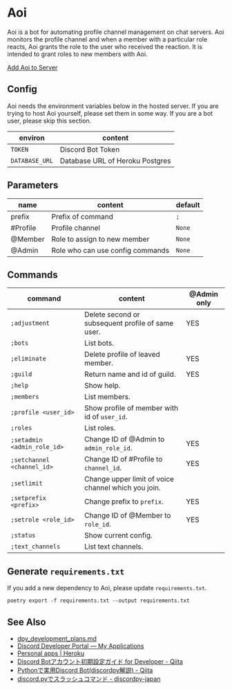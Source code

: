 # Aoi
Aoi is a bot for automating profile channel management on chat servers.
Aoi monitors the profile channel and when a member with a particular role reacts, Aoi grants the role to the user who received the reaction.
It is intended to grant roles to new members with Aoi.

[Add Aoi to Server](https://discord.com/api/oauth2/authorize?client_id=1004329762484916304&permissions=2416126992&scope=bot)

## Config
Aoi needs the environment variables below in the hosted server.
If you are trying to host Aoi yourself, please set them in some way.
If you are a bot user, please skip this section.

|    environ     |             content             |
| -------------- | ------------------------------- |
| `TOKEN`        | Discord Bot Token               |
| `DATABASE_URL` | Database URL of Heroku Postgres |

## Parameters

|   name   |             content              | default |
| -------- | -------------------------------- | ------- |
| prefix   | Prefix of command                | `;`     |
| #Profile | Profile channel                  | `None`  |
| @Member  | Role to assign to new member     | `None`  |
| @Admin   | Role who can use config commands | `None`  |


## Commands

|           command           |                       content                       | @Admin only |
| --------------------------- | --------------------------------------------------- | ----------- |
| `;adjustment`               | Delete second or subsequent profile of same user.   | YES         |
| `;bots`                     | List bots.                                          |             |
| `;eliminate`                | Delete profile of leaved member.                    | YES         |
| `;guild`                    | Return name and id of guild.                        | YES         |
| `;help`                     | Show help.                                          |             |
| `;members`                  | List members.                                       |             |
| `;profile <user_id>`        | Show profile of member with id of `user_id`.        |             |
| `;roles`                    | List roles.                                         |             |
| `;setadmin <admin_role_id>` | Change ID of @Admin to `admin_role_id`.             | YES         |
| `;setchannel <channel_id>`  | Change ID of #Profile to `channel_id`.              | YES         |
| `;setlimit`                 | Change upper limit of voice channel which you join. |             |
| `;setprefix <prefix>`       | Change prefix to `prefix`.                          | YES         |
| `;setrole <role_id>`        | Change ID of @Member to `role_id`.                  | YES         |
| `;status`                   | Show current config.                                |             |
| `;text_channels`            | List text channels.                                 |             |

## Generate `requirements.txt`
If you add a new dependency to Aoi, please update `requirements.txt`.

```
poetry export -f requirements.txt --output requirements.txt
```

## See Also
- [dpy\_development\_plans\.md](https://gist.github.com/Rapptz/c4324f17a80c94776832430007ad40e6)
- [Discord Developer Portal — My Applications](https://discord.com/developers/applications)
- [Personal apps \| Heroku](https://dashboard.heroku.com/apps)
- [Discord Botアカウント初期設定ガイド for Developer \- Qiita](https://qiita.com/1ntegrale9/items/cb285053f2fa5d0cccdf)
- [Pythonで実用Discord Bot\(discordpy解説\) \- Qiita](https://qiita.com/1ntegrale9/items/9d570ef8175cf178468f)
- [discord\.pyでスラッシュコマンド \- discordpy\-japan](https://scrapbox.io/discordpy-japan/discord.py%E3%81%A7%E3%82%B9%E3%83%A9%E3%83%83%E3%82%B7%E3%83%A5%E3%82%B3%E3%83%9E%E3%83%B3%E3%83%89)
